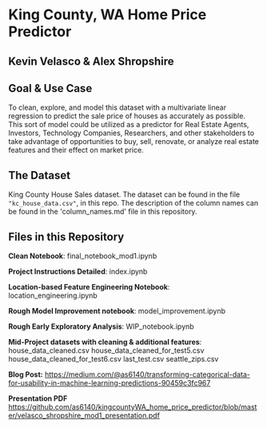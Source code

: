 
# King County, WA Home Price Predictor
## Kevin Velasco & Alex Shropshire

## Goal & Use Case
To clean, explore, and model this dataset with a multivariate linear regression to predict the sale price of houses as accurately as possible. This sort of model could be utilized as a predictor for Real Estate Agents, Investors, Technology Companies, Researchers, and other stakeholders to take advantage of opportunities to buy, sell, renovate, or analyze real estate features and their effect on market price.

## The Dataset
King County House Sales dataset. The dataset can be found in the file `"kc_house_data.csv"`, in this repo. The description of the column names can be found in the 'column_names.md' file in this repository. 

## Files in this Repository
**Clean Notebook**: final_notebook_mod1.ipynb

**Project Instructions Detailed**: index.ipynb

**Location-based Feature Engineering Notebook**: location_engineering.ipynb

**Rough Model Improvement notebook**: model_improvement.ipynb

**Rough Early Exploratory Analysis**: WIP_notebook.ipynb

**Mid-Project datasets with cleaning & additional features**:
house_data_cleaned.csv
house_data_cleaned_for_test5.csv
house_data_cleaned_for_test6.csv
last_test.csv
seattle_zips.csv

**Blog Post:** 
https://medium.com/@as6140/transforming-categorical-data-for-usability-in-machine-learning-predictions-90459c3fc967

**Presentation PDF** 
https://github.com/as6140/kingcountyWA_home_price_predictor/blob/master/velasco_shropshire_mod1_presentation.pdf


